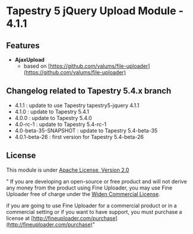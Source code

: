 # Tapestry 5 jQuery Upload Module - 4.1.1 

## Features
	
- **AjaxUpload** 
	- based on [https://github.com/valums/file-uploader](https://github.com/valums/file-uploader)	

## Changelog related to Tapestry 5.4.x branch
* 4.1.1 : update to use Tapestry tapestry5-jquery 4.1.1 
* 4.1.0 : update to Tapestry 5.4.1 
* 4.0.0 : update to Tapestry 5.4.0 
* 4.0-rc-1 : update to Tapestry 5.4-rc-1 
* 4.0-beta-35-SNAPSHOT : update to Tapestry 5.4-beta-35 
* 4.0.1-beta-26 : first version for Tapestry 5.4-beta-26 
	
## License

This module is under [Apache License, Version 2.0](https://www.apache.org/licenses/LICENSE-2.0)

" If you are developing an open-source or free product and will not derive any money from the product using Fine Uploader, 
you may use Fine Uploader free of charge under the [Widen Commercial License](http://fineuploader.com/licensing.html).

if you are going to use Fine Uploader for a commercial product or in a commercial setting or if you want to have support, 
you must purchase a license at [http://fineuploader.com/purchase](http://fineuploader.com/purchase)"	